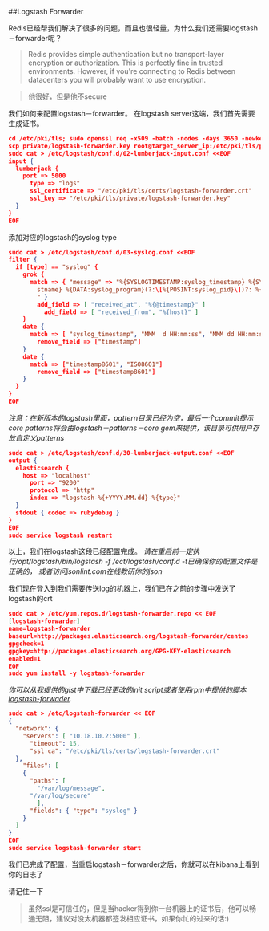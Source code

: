 ##Logstash Forwarder

Redis已经帮我们解决了很多的问题，而且也很轻量，为什么我们还需要logstash－forwarder呢？

>Redis provides simple authentication but no transport-layer encryption or authorization. This is perfectly fine in trusted environments. However, if you're connecting to Redis between datacenters you will probably want to use encryption.

>他很好，但是他不secure


我们如何来配置logstash－forwarder。
在logstash server这端，我们首先需要生成证书。

```json
cd /etc/pki/tls; sudo openssl req -x509 -batch -nodes -days 3650 -newkey rsa:2048 -keyout private/logstash-forwarder.key -out certs/logstash-forwarder.crt
scp private/logstash-forwarder.key root@target_server_ip:/etc/pki/tls/private
sudo cat > /etc/logstash/conf.d/02-lumberjack-input.conf <<EOF
input {
  lumberjack {
    port => 5000
      type => "logs"
      ssl_certificate => "/etc/pki/tls/certs/logstash-forwarder.crt"
      ssl_key => "/etc/pki/tls/private/logstash-forwarder.key"
  }
}
EOF
```
添加对应的logstash的syslog type

```json
sudo cat > /etc/logstash/conf.d/03-syslog.conf <<EOF
filter {
  if [type] == "syslog" {
    grok {
      match => { "message" => "%{SYSLOGTIMESTAMP:syslog_timestamp} %{SYSLOGHOST:syslog_ho
        stname} %{DATA:syslog_program}(?:\[%{POSINT:syslog_pid}\])?: %{GREEDYDATA:syslog_message}
        " }
        add_field => [ "received_at", "%{@timestamp}" ]
          add_field => [ "received_from", "%{host}" ]
    }
    date {
      match => [ "syslog_timestamp", "MMM  d HH:mm:ss", "MMM dd HH:mm:ss" ]
        remove_field => ["timestamp"]
    }
    date {
      match => ["timestamp8601", "ISO8601"]
        remove_field => ["timestamp8601"]
    }
  }
}
EOF
```
*注意：在新版本的logstash里面，pattern目录已经为空，最后一个commit提示core patterns将会由logstash－patterns－core gem来提供，该目录可供用户存放自定义patterns*

```json
sudo cat > /etc/logstash/conf.d/30-lumberjack-output.conf <<EOF
output {
  elasticsearch {
    host => "localhost"
      port => "9200"
      protocol => "http"
      index => "logstash-%{+YYYY.MM.dd}-%{type}"
  }
  stdout { codec => rubydebug }
}
EOF
sudo service logstash restart
```

以上，我们在logstash这段已经配置完成。
*请在重启前一定执行/opt/logstash/bin/logstash -f /ect/logstash/conf.d -t已确保你的配置文件是正确的， 或者访问jsonlint.com在线教研你的json*

我们现在登入到我们需要传送log的机器上，我们已在之前的步骤中发送了logstash的crt


```json
sudo cat > /etc/yum.repos.d/logstash-forwarder.repo << EOF
[logstash-forwarder]
name=logstash-forwarder
baseurl=http://packages.elasticsearch.org/logstash-forwarder/centos
gpgcheck=1
gpgkey=http://packages.elasticsearch.org/GPG-KEY-elasticsearch
enabled=1
EOF
sudo yum install -y logstash-forwarder
```
*你可以从我提供的gist中下载已经更改的init script或者使用rpm中提供的脚本[logstash-forwader](https://gist.github.com/ae30a4c1a1f342df1274.git).*


```json
sudo cat > /etc/logstash-forwarder << EOF
{
  "network": {
    "servers": [ "10.18.10.2:5000" ],
      "timeout": 15,
      "ssl ca": "/etc/pki/tls/certs/logstash-forwarder.crt"
  },
    "files": [
    {
      "paths": [
        "/var/log/message",
      "/var/log/secure"
        ],
      "fields": { "type": "syslog" }
    }
  ]
}
EOF
sudo service logstash-forwarder start
```

我们已完成了配置，当重启logstash－forwarder之后，你就可以在kibana上看到你的日志了

请记住一下

>虽然ssl是可信任的，但是当hacker得到你一台机器上的证书后，他可以畅通无阻，建议对没太机器都签发相应证书，如果你忙的过来的话:)
